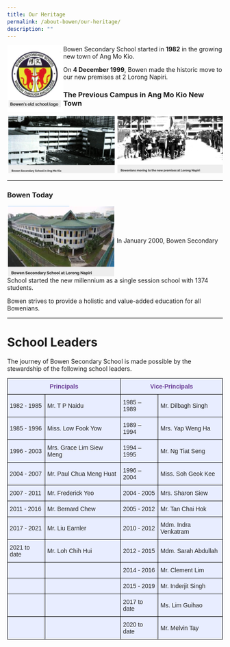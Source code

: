 ```yaml
---
title: Our Heritage
permalink: /about-bowen/our-heritage/
description: ""
---
```

<img src="/images/old%20sch%20logo.png" 
     style="width:26%" align= left>
<p>Bowen Secondary School started in <b>1982</b> in the growing new town of Ang Mo Kio.</p>
 
 On **4 December 1999**, Bowen made the historic move to our new premises at 2 Lorong Napiri.
 
### The Previous Campus in Ang Mo Kio New Town

![](/images/prev%20campus.png)

-----------------------------

### Bowen Today

<img src="/images/bowen.png" 
     style="width:50%" align= center>
In January 2000, Bowen Secondary School started the new millennium as a single session school with 1374 students. 

Bowen strives to provide a holistic and value-added education for all Bowenians.

---------

# School Leaders
The journey of Bowen Secondary School is made possible by the stewardship of the following school leaders.

<style type="text/css">
.tg  {border-collapse:collapse;border-spacing:0;}
.tg td{border-color:black;border-style:solid;border-width:1px;font-family:Arial, sans-serif;font-size:14px;
  overflow:hidden;padding:10px 5px;word-break:normal;}
.tg th{border-color:black;border-style:solid;border-width:1px;font-family:Arial, sans-serif;font-size:14px;
  font-weight:normal;overflow:hidden;padding:10px 5px;word-break:normal;}
.tg .tg-yv7v{background-color:#E8EDFF;color:#6D4099;font-weight:bold;text-align:center;vertical-align:top}
.tg .tg-lr6o{background-color:#E8EDFF;color:#222;text-align:left;vertical-align:middle}
</style>
<table class="tg">
<thead>
  <tr>
    <th class="tg-yv7v" colspan="2"><span style="font-weight:bold;color:#6D4099">Principals</span></th>
    <th class="tg-yv7v" colspan="2"><span style="font-weight:bold;color:#6D4099">Vice-Principals</span></th>
  </tr>
</thead>
<tbody>
  <tr>
    <td class="tg-lr6o"><span style="color:#222">1982 - 1985 </span></td>
    <td class="tg-lr6o"><span style="color:#222">Mr. T P Naidu</span></td>
    <td class="tg-lr6o"><span style="color:#222">1985 – 1989</span></td>
    <td class="tg-lr6o"><span style="color:#222">Mr. Dilbagh Singh </span></td>
  </tr>
  <tr>
    <td class="tg-lr6o"><span style="color:#222">1985 - 1996</span></td>
    <td class="tg-lr6o"><span style="color:#222">Miss. Low Fook Yow</span></td>
    <td class="tg-lr6o"><span style="color:#222">1989 – 1994</span></td>
    <td class="tg-lr6o"><span style="color:#222">Mrs. Yap Weng Ha </span></td>
  </tr>
  <tr>
    <td class="tg-lr6o"><span style="color:#222">1996 - 2003 </span></td>
    <td class="tg-lr6o"><span style="color:#222">Mrs. Grace Lim Siew Meng  </span></td>
    <td class="tg-lr6o"><span style="color:#222">1994 – 1995  </span></td>
    <td class="tg-lr6o"><span style="color:#222">Mr. Ng Tiat Seng </span></td>
  </tr>
  <tr>
    <td class="tg-lr6o"><span style="color:#222">2004 - 2007 </span></td>
    <td class="tg-lr6o"><span style="color:#222">Mr. Paul Chua Meng Huat </span></td>
    <td class="tg-lr6o"><span style="color:#222">1996 – 2004 </span></td>
    <td class="tg-lr6o"><span style="color:#222">Miss. Soh Geok Kee</span></td>
  </tr>
  <tr>
    <td class="tg-lr6o"><span style="color:#222">2007 - 2011 </span></td>
    <td class="tg-lr6o"><span style="color:#222">Mr. Frederick Yeo</span></td>
    <td class="tg-lr6o"><span style="color:#222">2004 - 2005 </span></td>
    <td class="tg-lr6o"><span style="color:#222">Mrs. Sharon Siew </span></td>
  </tr>
  <tr>
    <td class="tg-lr6o"><span style="color:#222">2011 - 2016</span></td>
    <td class="tg-lr6o"><span style="color:#222">Mr. Bernard Chew</span></td>
    <td class="tg-lr6o"><span style="color:#222">2005 - 2012</span></td>
    <td class="tg-lr6o"><span style="color:#222">Mr. Tan Chai Hok </span></td>
  </tr>
  <tr>
    <td class="tg-lr6o"><span style="color:#222">2017 - 2021</span></td>
    <td class="tg-lr6o"><span style="color:#222">Mr. Liu Earnler</span></td>
    <td class="tg-lr6o"><span style="color:#222">2010 - 2012</span></td>
    <td class="tg-lr6o"><span style="color:#222">Mdm. Indra Venkatram</span></td>
  </tr>
  <tr>
    <td class="tg-lr6o"><span style="color:#222">2021 to date</span></td>
    <td class="tg-lr6o"><span style="color:#222">Mr. Loh Chih Hui</span></td>
    <td class="tg-lr6o"><span style="color:#222">2012 - 2015</span></td>
    <td class="tg-lr6o"><span style="color:#222">Mdm. Sarah Abdullah</span></td>
  </tr>
  <tr>
    <td class="tg-lr6o"></td>
    <td class="tg-lr6o"></td>
    <td class="tg-lr6o"><span style="color:#222">2014 - 2016</span></td>
    <td class="tg-lr6o"><span style="color:#222">Mr. Clement Lim</span></td>
  </tr>
  <tr>
    <td class="tg-lr6o"></td>
    <td class="tg-lr6o"></td>
    <td class="tg-lr6o"><span style="color:#222">2015 - 2019</span></td>
    <td class="tg-lr6o"><span style="color:#222">Mr. Inderjit Singh</span></td>
  </tr>
  <tr>
    <td class="tg-lr6o"><span style="color:#222"> </span></td>
    <td class="tg-lr6o"><span style="color:#222"> </span></td>
    <td class="tg-lr6o"><span style="color:#222">2017 to date</span></td>
    <td class="tg-lr6o"><span style="color:#222">Ms. Lim Guihao</span></td>
  </tr>
  <tr>
    <td class="tg-lr6o"><span style="color:#222"> </span></td>
    <td class="tg-lr6o"><span style="color:#222"> </span></td>
    <td class="tg-lr6o"><span style="color:#222">2020 to date</span></td>
    <td class="tg-lr6o"><span style="color:#222">Mr. Melvin Tay</span></td>
  </tr>
</tbody>
</table>